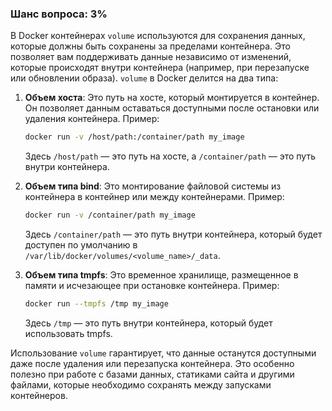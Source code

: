 ### Шанс вопроса: 3%

В Docker контейнерах `volume` используются для сохранения данных, которые должны быть сохранены за пределами контейнера. Это позволяет вам поддерживать данные независимо от изменений, которые происходят внутри контейнера (например, при перезапуске или обновлении образа). `volume` в Docker делится на два типа:

1. **Объем хоста**: Это путь на хосте, который монтируется в контейнер. Он позволяет данным оставаться доступными после остановки или удаления контейнера. Пример:
   ```bash
   docker run -v /host/path:/container/path my_image
   ```
   Здесь `/host/path` — это путь на хосте, а `/container/path` — это путь внутри контейнера.

2. **Объем типа bind**: Это монтирование файловой системы из контейнера в контейнер или между контейнерами. Пример:
   ```bash
   docker run -v /container/path my_image
   ```
   Здесь `/container/path` — это путь внутри контейнера, который будет доступен по умолчанию в `/var/lib/docker/volumes/<volume_name>/_data`.

3. **Объем типа tmpfs**: Это временное хранилище, размещенное в памяти и исчезающее при остановке контейнера. Пример:
   ```bash
   docker run --tmpfs /tmp my_image
   ```
   Здесь `/tmp` — это путь внутри контейнера, который будет использовать tmpfs.

Использование `volume` гарантирует, что данные останутся доступными даже после удаления или перезапуска контейнера. Это особенно полезно при работе с базами данных, статиками сайта и другими файлами, которые необходимо сохранять между запусками контейнеров.